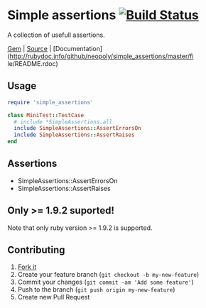 # Simple assertions [<img src="https://secure.travis-ci.org/neopoly/simple_assertions.png?branch=master" alt="Build Status" />](http://travis-ci.org/neopoly/simple_assertions)

A collection of usefull assertions.

[Gem](https://rubygems.org/gems/simple_assertions) |
[Source](https://github.com/neopoly/simple_assertions) |
[Documentation](http://rubydoc.info/github/neopoly/simple_assertions/master/fi
le/README.rdoc)

## Usage

```ruby
require 'simple_assertions'

class MiniTest::TestCase
  # include *SimpleAssertions.all
  include SimpleAssertions::AssertErrorsOn
  include SimpleAssertions::AssertRaises
end
```

## Assertions

* SimpleAssertions::AssertErrorsOn
* SimpleAssertions::AssertRaises

## Only >= 1.9.2 suported!

Note that only ruby version >= 1.9.2 is supported.

## Contributing

1. [Fork it](https://github.com/neopoly/simple_assertions/fork)
2. Create your feature branch (`git checkout -b my-new-feature`)
3. Commit your changes (`git commit -am 'Add some feature'`)
4. Push to the branch (`git push origin my-new-feature`)
5. Create new Pull Request
